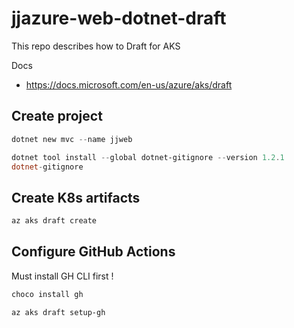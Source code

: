 # jjazure-web-dotnet-draft

This repo describes how to Draft for AKS

Docs
- https://docs.microsoft.com/en-us/azure/aks/draft

## Create project

```powershell
dotnet new mvc --name jjweb

dotnet tool install --global dotnet-gitignore --version 1.2.1
dotnet-gitignore
```

## Create K8s artifacts

```powershell
az aks draft create
```

## Configure GitHub Actions

Must install GH CLI first !

```powershell
choco install gh

az aks draft setup-gh
```